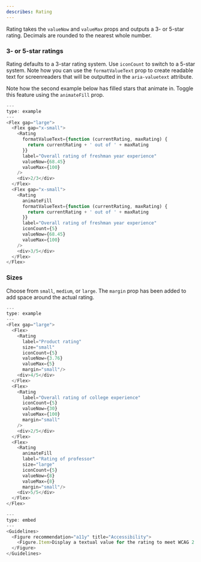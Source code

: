 ```yaml
---
describes: Rating
---
```


Rating takes the `valueNow` and `valueMax` props and
outputs a 3- or 5-star rating. Decimals are rounded to the nearest
whole number.

### 3- or 5-star ratings

Rating defaults to a 3-star rating system. Use `iconCount` to switch
to a 5-star system. Note how you can use the `formatValueText` prop to
create readable text for screenreaders that will be outputted in the
`aria-valuetext` attribute.

Note how the second example below has filled stars that animate in. Toggle
this feature using the `animateFill` prop.

```js
---
type: example
---
<Flex gap="large">
  <Flex gap="x-small">
    <Rating
      formatValueText={function (currentRating, maxRating) {
        return currentRating + ' out of ' + maxRating
      }}
      label="Overall rating of freshman year experience"
      valueNow={68.45}
      valueMax={100}
    />
    <div>2/3</div>
  </Flex>
  <Flex gap="x-small">
    <Rating
      animateFill
      formatValueText={function (currentRating, maxRating) {
        return currentRating + ' out of ' + maxRating
      }}
      label="Overall rating of freshman year experience"
      iconCount={5}
      valueNow={68.45}
      valueMax={100}
    />
    <div>3/5</div>
  </Flex>
</Flex>
```

### Sizes

Choose from `small`, `medium`, or `large`. The `margin` prop has been added to add
space around the actual rating.

```js
---
type: example
---
<Flex gap="large">
  <Flex>
    <Rating
      label="Product rating"
      size="small"
      iconCount={5}
      valueNow={3.76}
      valueMax={5}
      margin="small"/>
    <div>4/5</div>
  </Flex>
  <Flex>
    <Rating
      label="Overall rating of college experience"
      iconCount={5}
      valueNow={30}
      valueMax={100}
      margin="small"
    />
    <div>2/5</div>
  </Flex>
  <Flex>
    <Rating
      animateFill
      label="Rating of professor"
      size="large"
      iconCount={5}
      valueNow={8}
      valueMax={8}
      margin="small"/>
    <div>5/5</div>
  </Flex>
</Flex>
```

```js
---
type: embed
---
<Guidelines>
  <Figure recommendation="a11y" title="Accessibility">
    <Figure.Item>Display a textual value for the rating to meet WCAG 2.1 Use of Color standards. "Non-text information within controls that uses a change of hue alone to convey the value or state of an input, such as a 1-5 star indicator where state depends on whether it's filled or empty is likely to fail the Use of color criterion"</Figure.Item>
  </Figure>
</Guidelines>
```

